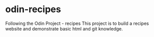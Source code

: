 # odin-recipes
Following the Odin Project - recipes
This project is to build a recipes website and demonstrate basic html and git knowledge.
